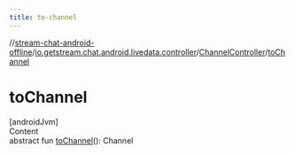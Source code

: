 ```yaml
---
title: to-channel
---
```

//[stream-chat-android-offline](../../../index.md)/[io.getstream.chat.android.livedata.controller](../index.md)/[ChannelController](index.md)/[toChannel](toChannel.md)



# toChannel  
[androidJvm]  
Content  
abstract fun [toChannel](toChannel.md)(): Channel  



